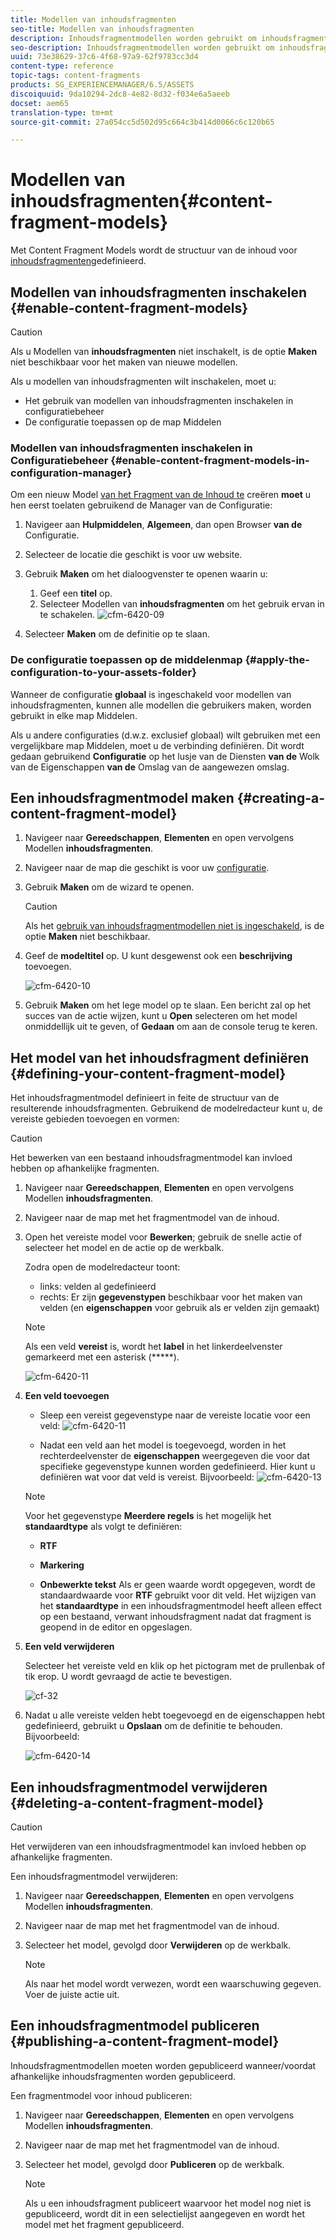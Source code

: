 ```yaml
---
title: Modellen van inhoudsfragmenten
seo-title: Modellen van inhoudsfragmenten
description: Inhoudsfragmentmodellen worden gebruikt om inhoudsfragmenten met gestructureerde inhoud te maken.
seo-description: Inhoudsfragmentmodellen worden gebruikt om inhoudsfragmenten met gestructureerde inhoud te maken.
uuid: 73e38629-37c6-4f68-97a9-62f9783cc3d4
content-type: reference
topic-tags: content-fragments
products: SG_EXPERIENCEMANAGER/6.5/ASSETS
discoiquuid: 9da10294-2dc8-4e82-8d32-f034e6a5aeeb
docset: aem65
translation-type: tm+mt
source-git-commit: 27a054cc5d502d95c664c3b414d0066c6c120b65

---
```



# Modellen van inhoudsfragmenten{#content-fragment-models}

Met Content Fragment Models wordt de structuur van de inhoud voor [inhoudsfragmenten](/help/assets/content-fragments.md)gedefinieerd.

## Modellen van inhoudsfragmenten inschakelen {#enable-content-fragment-models}

>[!CAUTION]
>
>Als u Modellen van **inhoudsfragmenten** niet inschakelt, is de optie **Maken** niet beschikbaar voor het maken van nieuwe modellen.

Als u modellen van inhoudsfragmenten wilt inschakelen, moet u:

* Het gebruik van modellen van inhoudsfragmenten inschakelen in configuratiebeheer
* De configuratie toepassen op de map Middelen

### Modellen van inhoudsfragmenten inschakelen in Configuratiebeheer {#enable-content-fragment-models-in-configuration-manager}

Om een nieuw Model [van het Fragment van de Inhoud te](#creating-a-content-fragment-model) creëren **moet** u hen eerst toelaten gebruikend de Manager van de Configuratie:

1. Navigeer aan **Hulpmiddelen**, **Algemeen**, dan open Browser **van de** Configuratie.
1. Selecteer de locatie die geschikt is voor uw website.
1. Gebruik **Maken** om het dialoogvenster te openen waarin u:

   1. Geef een **titel** op.
   1. Selecteer Modellen van **inhoudsfragmenten** om het gebruik ervan in te schakelen.
   ![cfm-6420-09](assets/cfm-6420-09.png)

1. Selecteer **Maken** om de definitie op te slaan.

### De configuratie toepassen op de middelenmap {#apply-the-configuration-to-your-assets-folder}

Wanneer de configuratie **globaal** is ingeschakeld voor modellen van inhoudsfragmenten, kunnen alle modellen die gebruikers maken, worden gebruikt in elke map Middelen.

Als u andere configuraties (d.w.z. exclusief globaal) wilt gebruiken met een vergelijkbare map Middelen, moet u de verbinding definiëren. Dit wordt gedaan gebruikend **Configuratie** op het lusje van de Diensten **van de** Wolk van de Eigenschappen **van de** Omslag van de aangewezen omslag.

## Een inhoudsfragmentmodel maken {#creating-a-content-fragment-model}

1. Navigeer naar **Gereedschappen**, **Elementen** en open vervolgens Modellen **inhoudsfragmenten**.
1. Navigeer naar de map die geschikt is voor uw [configuratie](#enable-content-fragment-models).
1. Gebruik **Maken** om de wizard te openen.

   >[!CAUTION]
   >
   >Als het [gebruik van inhoudsfragmentmodellen niet is ingeschakeld](#enable-content-fragment-models), is de optie **Maken** niet beschikbaar.

1. Geef de **modeltitel** op. U kunt desgewenst ook een **beschrijving** toevoegen.

   ![cfm-6420-10](assets/cfm-6420-10.png)

1. Gebruik **Maken** om het lege model op te slaan. Een bericht zal op het succes van de actie wijzen, kunt u **Open** selecteren om het model onmiddellijk uit te geven, of **Gedaan** om aan de console terug te keren.

## Het model van het inhoudsfragment definiëren {#defining-your-content-fragment-model}

Het inhoudsfragmentmodel definieert in feite de structuur van de resulterende inhoudsfragmenten. Gebruikend de modelredacteur kunt u, de vereiste gebieden toevoegen en vormen:

>[!CAUTION]
>
>Het bewerken van een bestaand inhoudsfragmentmodel kan invloed hebben op afhankelijke fragmenten.

1. Navigeer naar **Gereedschappen**, **Elementen** en open vervolgens Modellen **inhoudsfragmenten**.

1. Navigeer naar de map met het fragmentmodel van de inhoud.
1. Open het vereiste model voor **Bewerken**; gebruik de snelle actie of selecteer het model en de actie op de werkbalk.

   Zodra open de modelredacteur toont:

   * links: velden al gedefinieerd
   * rechts: Er zijn **gegevenstypen** beschikbaar voor het maken van velden (en **eigenschappen** voor gebruik als er velden zijn gemaakt)
   >[!NOTE]
   >
   >Als een veld **vereist** is, wordt het **label** in het linkerdeelvenster gemarkeerd met een asterisk (*****).

   ![cfm-6420-11](assets/cfm-6420-12.png)

1. **Een veld toevoegen**

   * Sleep een vereist gegevenstype naar de vereiste locatie voor een veld:
   ![cfm-6420-11](assets/cfm-6420-11.png)

   * Nadat een veld aan het model is toegevoegd, worden in het rechterdeelvenster de **eigenschappen** weergegeven die voor dat specifieke gegevenstype kunnen worden gedefinieerd. Hier kunt u definiëren wat voor dat veld is vereist. Bijvoorbeeld:
   ![cfm-6420-13](assets/cfm-6420-13.png)

   >[!NOTE]
   Voor het gegevenstype **Meerdere regels** is het mogelijk het **standaardtype** als volgt te definiëren:
   * **RTF**

   * **Markering**

   * **Onbewerkte tekst**
   Als er geen waarde wordt opgegeven, wordt de standaardwaarde voor **RTF** gebruikt voor dit veld.
   Het wijzigen van het **standaardtype** in een inhoudsfragmentmodel heeft alleen effect op een bestaand, verwant inhoudsfragment nadat dat fragment is geopend in de editor en opgeslagen.

1. **Een veld verwijderen**

   Selecteer het vereiste veld en klik op het pictogram met de prullenbak of tik erop. U wordt gevraagd de actie te bevestigen.

   ![cf-32](assets/cf-32.png)

1. Nadat u alle vereiste velden hebt toegevoegd en de eigenschappen hebt gedefinieerd, gebruikt u **Opslaan** om de definitie te behouden. Bijvoorbeeld:

   ![cfm-6420-14](assets/cfm-6420-14.png)

## Een inhoudsfragmentmodel verwijderen {#deleting-a-content-fragment-model}

>[!CAUTION]
Het verwijderen van een inhoudsfragmentmodel kan invloed hebben op afhankelijke fragmenten.

Een inhoudsfragmentmodel verwijderen:

1. Navigeer naar **Gereedschappen**, **Elementen** en open vervolgens Modellen **inhoudsfragmenten**.

1. Navigeer naar de map met het fragmentmodel van de inhoud.
1. Selecteer het model, gevolgd door **Verwijderen** op de werkbalk.

   >[!NOTE]
   Als naar het model wordt verwezen, wordt een waarschuwing gegeven. Voer de juiste actie uit.

## Een inhoudsfragmentmodel publiceren {#publishing-a-content-fragment-model}

Inhoudsfragmentmodellen moeten worden gepubliceerd wanneer/voordat afhankelijke inhoudsfragmenten worden gepubliceerd.

Een fragmentmodel voor inhoud publiceren:

1. Navigeer naar **Gereedschappen**, **Elementen** en open vervolgens Modellen **inhoudsfragmenten**.

1. Navigeer naar de map met het fragmentmodel van de inhoud.
1. Selecteer het model, gevolgd door **Publiceren** op de werkbalk.

   >[!NOTE]
   Als u een inhoudsfragment publiceert waarvoor het model nog niet is gepubliceerd, wordt dit in een selectielijst aangegeven en wordt het model met het fragment gepubliceerd.

